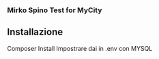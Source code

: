### Mirko Spino Test for MyCity
## Installazione
Composer Install 
Impostrare dai in .env con MYSQL

